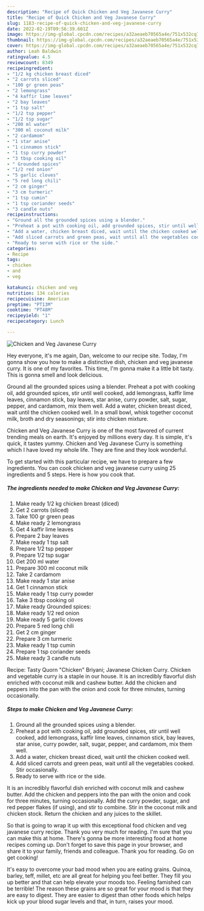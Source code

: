 ```yaml
---
description: "Recipe of Quick Chicken and Veg Javanese Curry"
title: "Recipe of Quick Chicken and Veg Javanese Curry"
slug: 1183-recipe-of-quick-chicken-and-veg-javanese-curry
date: 2022-02-19T09:56:39.601Z
image: https://img-global.cpcdn.com/recipes/a32aeaeb70565a4e/751x532cq70/chicken-and-veg-javanese-curry-recipe-main-photo.jpg
thumbnail: https://img-global.cpcdn.com/recipes/a32aeaeb70565a4e/751x532cq70/chicken-and-veg-javanese-curry-recipe-main-photo.jpg
cover: https://img-global.cpcdn.com/recipes/a32aeaeb70565a4e/751x532cq70/chicken-and-veg-javanese-curry-recipe-main-photo.jpg
author: Leah Baldwin
ratingvalue: 4.5
reviewcount: 8349
recipeingredient:
- "1/2 kg chicken breast diced"
- "2 carrots sliced"
- "100 gr green peas"
- "2 lemongrass"
- "4 kaffir lime leaves"
- "2 bay leaves"
- "1 tsp salt"
- "1/2 tsp pepper"
- "1/2 tsp sugar"
- "200 ml water"
- "300 ml coconut milk"
- "2 cardamom"
- "1 star anise"
- "1 cinnamon stick"
- "1 tsp curry powder"
- "3 tbsp cooking oil"
- " Grounded spices"
- "1/2 red onion"
- "5 garlic cloves"
- "5 red long chili"
- "2 cm ginger"
- "3 cm turmeric"
- "1 tsp cumin"
- "1 tsp coriander seeds"
- "3 candle nuts"
recipeinstructions:
- "Ground all the grounded spices using a blender."
- "Preheat a pot with cooking oil, add grounded spices, stir until well cooked, add lemongrass, kaffir lime leaves, cinnamon stick, bay leaves, star anise, curry powder, salt, sugar, pepper, and cardamom, mix them well."
- "Add a water, chicken breast diced, wait until the chicken cooked well."
- "Add sliced carrots and green peas, wait until all the vegetables cooked. Stir occasionally."
- "Ready to serve with rice or the side."
categories:
- Recipe
tags:
- chicken
- and
- veg

katakunci: chicken and veg 
nutrition: 134 calories
recipecuisine: American
preptime: "PT13M"
cooktime: "PT48M"
recipeyield: "1"
recipecategory: Lunch

---
```



![Chicken and Veg Javanese Curry](https://img-global.cpcdn.com/recipes/a32aeaeb70565a4e/751x532cq70/chicken-and-veg-javanese-curry-recipe-main-photo.jpg)

Hey everyone, it's me again, Dan, welcome to our recipe site. Today, I'm gonna show you how to make a distinctive dish, chicken and veg javanese curry. It is one of my favorites. This time, I'm gonna make it a little bit tasty. This is gonna smell and look delicious.

Ground all the grounded spices using a blender. Preheat a pot with cooking oil, add grounded spices, stir until well cooked, add lemongrass, kaffir lime leaves, cinnamon stick, bay leaves, star anise, curry powder, salt, sugar, pepper, and cardamom, mix them well. Add a water, chicken breast diced, wait until the chicken cooked well. In a small bowl, whisk together coconut milk, broth and dry seasonings; stir into chicken mixture.

Chicken and Veg Javanese Curry is one of the most favored of current trending meals on earth. It's enjoyed by millions every day. It is simple, it's quick, it tastes yummy. Chicken and Veg Javanese Curry is something which I have loved my whole life. They are fine and they look wonderful.


To get started with this particular recipe, we have to prepare a few ingredients. You can cook chicken and veg javanese curry using 25 ingredients and 5 steps. Here is how you cook that.

<!--inarticleads1-->

##### The ingredients needed to make Chicken and Veg Javanese Curry:

1. Make ready 1/2 kg chicken breast (diced)
1. Get 2 carrots (sliced)
1. Take 100 gr green peas
1. Make ready 2 lemongrass
1. Get 4 kaffir lime leaves
1. Prepare 2 bay leaves
1. Make ready 1 tsp salt
1. Prepare 1/2 tsp pepper
1. Prepare 1/2 tsp sugar
1. Get 200 ml water
1. Prepare 300 ml coconut milk
1. Take 2 cardamom
1. Make ready 1 star anise
1. Get 1 cinnamon stick
1. Make ready 1 tsp curry powder
1. Take 3 tbsp cooking oil
1. Make ready  Grounded spices:
1. Make ready 1/2 red onion
1. Make ready 5 garlic cloves
1. Prepare 5 red long chili
1. Get 2 cm ginger
1. Prepare 3 cm turmeric
1. Make ready 1 tsp cumin
1. Prepare 1 tsp coriander seeds
1. Make ready 3 candle nuts


Recipe: Tasty Quorn &#34;Chicken&#34; Briyani; Javanese Chicken Curry. Chicken and vegetable curry is a staple in our house. It is an incredibly flavorful dish enriched with coconut milk and cashew butter. Add the chicken and peppers into the pan with the onion and cook for three minutes, turning occasionally. 

<!--inarticleads2-->

##### Steps to make Chicken and Veg Javanese Curry:

1. Ground all the grounded spices using a blender.
1. Preheat a pot with cooking oil, add grounded spices, stir until well cooked, add lemongrass, kaffir lime leaves, cinnamon stick, bay leaves, star anise, curry powder, salt, sugar, pepper, and cardamom, mix them well.
1. Add a water, chicken breast diced, wait until the chicken cooked well.
1. Add sliced carrots and green peas, wait until all the vegetables cooked. Stir occasionally.
1. Ready to serve with rice or the side.


It is an incredibly flavorful dish enriched with coconut milk and cashew butter. Add the chicken and peppers into the pan with the onion and cook for three minutes, turning occasionally. Add the curry powder, sugar, and red pepper flakes (if using), and stir to combine. Stir in the coconut milk and chicken stock. Return the chicken and any juices to the skillet. 

So that is going to wrap it up with this exceptional food chicken and veg javanese curry recipe. Thank you very much for reading. I'm sure that you can make this at home. There's gonna be more interesting food at home recipes coming up. Don't forget to save this page in your browser, and share it to your family, friends and colleague. Thank you for reading. Go on get cooking!

It's easy to overcome your bad mood when you are eating grains. Quinoa, barley, teff, millet, etc are all great for helping you feel better. They fill you up better and that can help elevate your moods too. Feeling famished can be terrible! The reason these grains are so great for your mood is that they are easy to digest. They are easier to digest than other foods which helps kick up your blood sugar levels and that, in turn, raises your mood.
